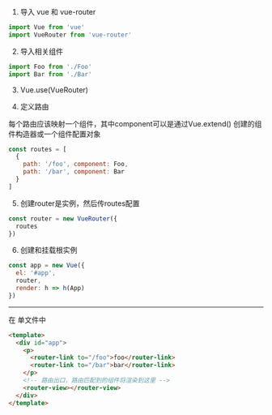 1. 导入 vue 和 vue-router

```js
import Vue from 'vue'
import VueRouter from 'vue-router'
```
2. 导入相关组件

```js
import Foo from './Foo'
import Bar from './Bar'
```

3. Vue.use(VueRouter)

4. 定义路由

每个路由应该映射一个组件，其中component可以是通过Vue.extend() 创建的组件构造器或一个组件配置对象

```js
const routes = [
  {
    path: '/foo', component: Foo,
    path: '/bar', component: Bar
  }
]
```

5. 创建router是实例，然后传routes配置

```js
const router = new VueRouter({
  routes
})
```

6. 创建和挂载根实例

```js
const app = new Vue({
  el: '#app',
  router,
  render: h => h(App)
})
```

---

在 单文件中

```html
<template>
  <div id="app">
    <p>
      <router-link to="/foo">foo</router-link>
      <router-link to="/bar">bar</router-link>
    </p>
    <!-- 路由出口，路由匹配到的组件将渲染到这里 -->
    <router-view></router-view>
  </div>
</template>
```
